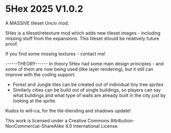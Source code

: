 # 5Hex 2025 V1.0.2
A MASSIVE tileset Unciv mod.

5Hex is a tileset/retexture mod which adds new tileset images - including missing stuff from the expansions. This tileset should be relatively future proof.

If you find some missing textures - contact me!

------THEORY------
In theory 5Hex had some main design principles - and some of them are now being used (like layer rendering), but it still can improve with the coding support:

- Forest and Jungle tiles can be created out of individual tiny tree sprites
- Similarly cities can be build out of single buildings, so players can say what buildings and what type of walls are already built in the city just by looking at the sprite.

Kudos to will-ca, for the tile-blending and shadows update!

This work is licensed under a Creative Commons Attribution-NonCommercial-ShareAlike 4.0 International License.
